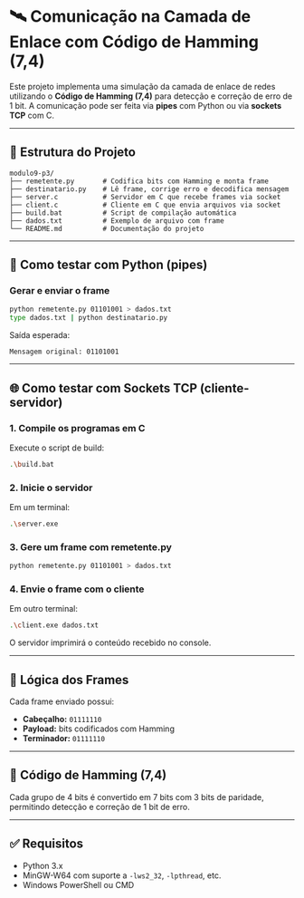 # 🛰️ Comunicação na Camada de Enlace com Código de Hamming (7,4)

Este projeto implementa uma simulação da camada de enlace de redes utilizando o **Código de Hamming (7,4)** para detecção e correção de erro de 1 bit. A comunicação pode ser feita via **pipes** com Python ou via **sockets TCP** com C.

---

## 📂 Estrutura do Projeto

```
modulo9-p3/
├── remetente.py       # Codifica bits com Hamming e monta frame
├── destinatario.py    # Lê frame, corrige erro e decodifica mensagem
├── server.c           # Servidor em C que recebe frames via socket
├── client.c           # Cliente em C que envia arquivos via socket
├── build.bat          # Script de compilação automática
├── dados.txt          # Exemplo de arquivo com frame
└── README.md          # Documentação do projeto
```

---

## 🧪 Como testar com Python (pipes)

### Gerar e enviar o frame

```bash
python remetente.py 01101001 > dados.txt
type dados.txt | python destinatario.py
```

Saída esperada:

```
Mensagem original: 01101001
```

---

## 🌐 Como testar com Sockets TCP (cliente-servidor)

### 1. Compile os programas em C  
Execute o script de build:

```bash
.\build.bat
```

### 2. Inicie o servidor  
Em um terminal:

```bash
.\server.exe
```

### 3. Gere um frame com remetente.py

```bash
python remetente.py 01101001 > dados.txt
```

### 4. Envie o frame com o cliente  
Em outro terminal:

```bash
.\client.exe dados.txt
```

O servidor imprimirá o conteúdo recebido no console.

---

## 🧠 Lógica dos Frames

Cada frame enviado possui:

- **Cabeçalho:** `01111110`
- **Payload:** bits codificados com Hamming
- **Terminador:** `01111110`

---

## 🔎 Código de Hamming (7,4)

Cada grupo de 4 bits é convertido em 7 bits com 3 bits de paridade, permitindo detecção e correção de 1 bit de erro.

---

## ✅ Requisitos

- Python 3.x  
- MinGW-W64 com suporte a `-lws2_32`, `-lpthread`, etc.  
- Windows PowerShell ou CMD
